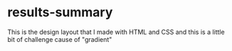 # results-summary
This is the design layout that I made with HTML and CSS and this is a little bit of challenge cause of "gradient"
